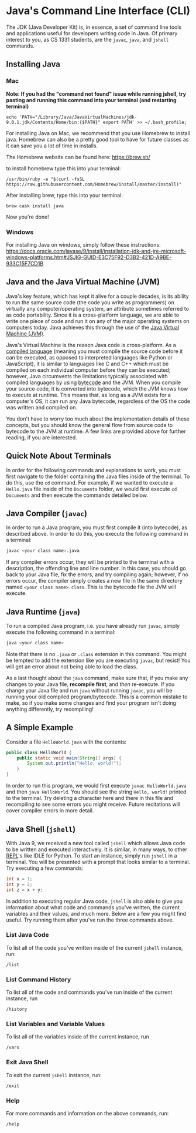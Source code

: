 # Java's Command Line Interface (CLI)

The JDK (Java Developer Kit) is, in essence, a set of command line tools and
applications useful for developers writing code in Java. Of primary interest to
you, as CS 1331 students, are the `javac`, `java`, and `jshell` commands.

## Installing Java
### Mac
**Note: If you had the "command not found" issue while running jshell, try pasting and running this command into your terminal (and restarting terminal)**
```
echo 'PATH="/Library/Java/JavaVirtualMachines/jdk-9.0.1.jdk/Contents/Home/bin:{$PATH}" export PATH' >> ~/.bash_profile;
```

For installing Java on Mac, we recommend that you use Homebrew to install java. Homebrew can also be a pretty good tool to have for future classes as it can save you a lot of time in installs.

The Homebrew website can be found here:
https://brew.sh/

to install homebrew type this into your terminal:
```
/usr/bin/ruby -e "$(curl -fsSL https://raw.githubusercontent.com/Homebrew/install/master/install)"
```

After installing brew, type this into your terminal:
```
brew cask install java
```
Now you're done! 

### Windows
For installing Java on windows, simply follow these instructions:
https://docs.oracle.com/javase/9/install/installation-jdk-and-jre-microsoft-windows-platforms.htm#JSJIG-GUID-E3C75F92-D3B2-421D-A9BE-933C15F7CD1B


## Java and the Java Virtual Machine (JVM)

Java's key feature, which has kept it alive for a couple decades, is its ability
to run the same source code (the code you write as programmers) on virtually any
computer/operating system, an attribute sometimes referred to as code
portability. Since it is a cross-platform language, we are able to write one
piece of code and run it on any of the major operating systems on computers
today. Java achieves this through the use of the
[Java Virtual Machine (JVM)](https://en.wikipedia.org/wiki/Java_virtual_machine).

Java's Virtual Machine is the reason Java code is cross-platform. As a
[compiled language](https://en.wikipedia.org/wiki/Compiled_language) (meaning
you must compile the source code before it can be executed, as opposed to
interpreted languages like Python or JavaScript), it is similar to languages
like C and C++ which must be compiled on each individual computer before they
can be executed; however, Java circumvents the limitations typically associated
with compiled languages by using
[bytecode](https://en.wikipedia.org/wiki/Bytecode) and the JVM. When you compile
your source code, it is converted into bytecode, which the JVM knows how to
execute at runtime. This means that, as long as a JVM exists for a computer's
OS, it can run any Java bytecode, regardless of the OS the code was written and
compiled on.

You don't have to worry too much about the implementation details of these
concepts, but you should know the general flow from source code to bytecode to
the JVM at runtime. A few links are provided above for further reading, if you
are interested.

## Quick Note About Terminals

In order for the following commands and explanations to work, you must first
navigate to the folder containing the Java files inside of the terminal. To do
this, use the `cd` command. For example, if we wanted to execute a `Hello.java`
file inside of the `Documents` folder, we would first execute `cd Documents`
and then execute the commands detailed below.

## Java Compiler (`javac`)

In order to run a Java program, you must first compile it (into bytecode), as
described above. In order to do this, you execute the following command in a
terminal:

```sh
javac <your class name>.java
```

If any compiler errors occur, they will be printed to the terminal with a
description, the offending line and line number. In this case, you should go
back to your Java file, fix the errors, and try compiling again; however, if no
errors occur, the compiler simply creates a new file in the same directory named
`<your class name>.class`. This is the bytecode file the JVM will execute.

## Java Runtime (`java`)

To run a compiled Java program, i.e. you have already run `javac`, simply
execute the following command in a terminal:

```sh
java <your class name>
```

Note that there is no `.java` or `.class` extension in this command. You might
be tempted to add the extension like you are executing `javac`, but resist! You
will get an error about not being able to load the class.

As a last thought about the `java` command, make sure that, if you make any
changes to your Java file, **recompile first**, and _then_ re-execute. If you
change your Java file and run `java` without running `javac`, you will be
running your old compiled program/bytecode. This is a common mistake to make, so
if you make some changes and find your program isn't doing anything differently,
try recompiling!

## A Simple Example

Consider a file `HelloWorld.java` with the contents:

```java
public class HelloWorld {
    public static void main(String[] args) {
        System.out.println("Hello, world!");
    }
}
```

In order to run this program, we would first execute `javac HelloWorld.java` and
then `java HelloWorld`. You should see the string `Hello, world!` printed to the
terminal. Try deleting a character here and there in this file and recompiling
to see some errors you might receive. Future recitations will cover compiler
errors in more detail.

## Java Shell (`jshell`)

With Java 9, we received a new tool called `jshell` which allows Java code to
be written and executed interactively. It is similar, in many ways, to other
[REPL](https://en.wikipedia.org/wiki/Read–eval–print_loop)'s like IDLE for
Python. To start an instance, simply run `jshell` in a terminal. You will be
presented with a prompt that looks similar to a terminal. Try executing a few
commands:

```java
int x = 1;
int y = 2;
int z = x + y;
```

In addition to executing regular Java code, `jshell` is also able to give you
information about what code and commands you've written, the current variables
and their values, and much more. Below are a few you might find useful. Try
running them after you've run the three commands above.

### List Java Code

To list all of the  code you've written inside of the current `jshell` instance,
run:

```
/list
```

### List Command History

To list all of the code and commands you've run inside of the current instance,
run

```
/history
```

### List Variables and Variable Values

To list all of the variables inside of the current instance, run

```
/vars
```

### Exit Java Shell

To exit the current `jshell` instance, run:

```
/exit
```

### Help

For more commands and information on the above commands, run:

```
/help
```
